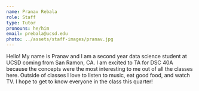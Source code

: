 ```yaml
---
name: Pranav Rebala
role: Staff
type: Tutor
pronouns: he/him 
email: prebala@ucsd.edu
photo: ../assets/staff-images/pranav.jpg
---
```

Hello! My name is Pranav and I am a second year data science student at UCSD coming from San Ramon, CA. I am excited to TA for DSC 40A because the concepts were the most interesting to me out of all the classes here. Outside of classes I love to listen to music, eat good food, and watch TV. I hope to get to know everyone in the class this quarter!